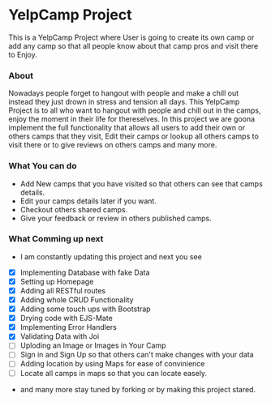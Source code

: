 # YelpCamp Project
This is a YelpCamp Project where User is going to create its own camp or add any camp so that all people know about that camp pros and visit there to Enjoy. 

### About
Nowadays people forget to hangout with people and make a chill out instead they just drown in stress and tension all days.
This YelpCamp Project is to all who want to hangout with people and chill out in the camps, enjoy the moment in their life
for thereselves. In this project we are goona implement the full functionality that allows all users to add their own or 
others camps that they visit, Edit their camps or lookup all others camps to visit there or to give reviews on others camps
and many more.

### What You can do
- Add New camps that you have visited so that others can see that camps details.
- Edit your camps details later if you want.
- Checkout others shared camps.
- Give your feedback or review in others published camps.

### What Comming up next
- I am constantly updating this project and next you see
- [x] Implementing Database with fake Data
- [x] Setting up Homepage
- [x] Adding all RESTful routes
- [x] Adding whole CRUD Functionality
- [x] Adding some touch ups with Bootstrap
- [x] Drying code with EJS-Mate
- [x] Implementing Error Handlers
- [x] Validating Data with Joi
- [ ] Uploding an Image or Images in Your Camp
- [ ] Sign in and Sign Up so that others can't make changes with your data
- [ ] Adding location by using Maps for ease of convinience
- [ ] Locate all camps in maps so that you can locate easely.
-  and many more stay tuned by forking or by making this project stared.
